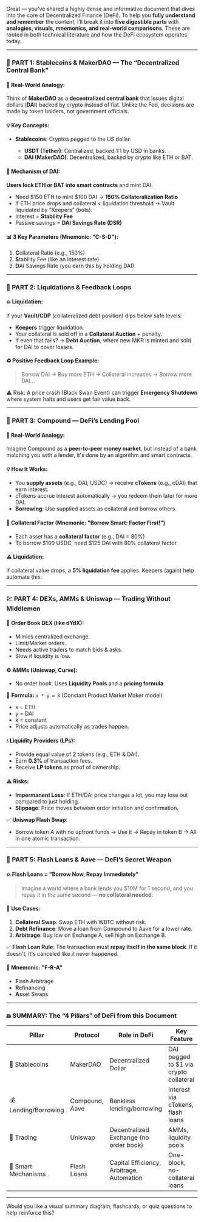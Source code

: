 Great — you’ve shared a highly dense and informative document that dives into the core of Decentralized Finance (DeFi). To help you **fully understand and remember** the content, I’ll break it into **five digestible parts** with **analogies, visuals, mnemonics, and real-world comparisons**. These are rooted in both technical literature and how the DeFi ecosystem operates today.

---

### 🧠 PART 1: **Stablecoins & MakerDAO — The “Decentralized Central Bank”**

#### 🏦 Real-World Analogy:

Think of **MakerDAO** as a **decentralized central bank** that issues digital dollars (**DAI**) backed by crypto instead of fiat. Unlike the Fed, decisions are made by token holders, not government officials.

#### 💡 Key Concepts:

* **Stablecoins**: Cryptos pegged to the US dollar.

  * **USDT (Tether)**: Centralized, backed 1:1 by USD in banks.
  * **DAI (MakerDAO)**: Decentralized, backed by crypto like ETH or BAT.

#### 🔐 Mechanism of DAI:

**Users lock ETH or BAT into smart contracts** and mint DAI.

* Need \$150 ETH to mint \$100 DAI → **150% Collateralization Ratio**
* If ETH price drops and collateral < liquidation threshold → Vault liquidated by “Keepers” (bots).
* Interest = **Stability Fee**
* Passive savings = **DAI Savings Rate (DSR)**

#### 📊 3 Key Parameters (Mnemonic: **"C-S-D"**):

1. **C**ollateral Ratio (e.g., 150%)
2. **S**tability Fee (like an interest rate)
3. **D**AI Savings Rate (you earn this by holding DAI)

---

### 🔁 PART 2: **Liquidations & Feedback Loops**

#### 💥 Liquidation:

If your **Vault/CDP** (collateralized debt position) dips below safe levels:

* **Keepers** trigger liquidation.
* Your collateral is sold off in a **Collateral Auction** + penalty.
* If even that fails? → **Debt Auction**, where new MKR is minted and sold for DAI to cover losses.

#### ♻️ Positive Feedback Loop Example:

> Borrow DAI → Buy more ETH → Collateral increases → Borrow more DAI...

⚠️ Risk: A price crash (Black Swan Event) can trigger **Emergency Shutdown** where system halts and users get fair value back.

---

### 🧮 PART 3: **Compound — DeFi’s Lending Pool**

#### 🏦 Real-World Analogy:

Imagine Compound as a **peer-to-peer money market**, but instead of a bank matching you with a lender, it's done by an algorithm and smart contracts.

#### 💡 How It Works:

* You **supply assets** (e.g., DAI, USDC) → receive **cTokens** (e.g., cDAI) that earn interest.
* cTokens accrue interest automatically → you redeem them later for more DAI.
* **Borrowing**: Use supplied assets as collateral and borrow others.

#### 📐 Collateral Factor (Mnemonic: **"Borrow Smart: Factor First!"**)

* Each asset has a **collateral factor** (e.g., DAI = 80%)
* To borrow \$100 USDC, need \$125 DAI with 80% collateral factor

#### ⚠️ Liquidation:

If collateral value drops, a **5% liquidation fee** applies. Keepers (again) help automate this.

---

### 💹 PART 4: **DEXs, AMMs & Uniswap — Trading Without Middlemen**

#### 🧾 Order Book DEX (like dYdX):

* Mimics centralized exchange.
* Limit/Market orders.
* Needs active traders to match bids & asks.
* Slow if liquidity is low.

#### ⚙️ AMMs (Uniswap, Curve):

* No order book. Uses **Liquidity Pools** and a **pricing formula**.

🧪 **Formula:** `x * y = k` (Constant Product Market Maker model)

* x = ETH
* y = DAI
* k = constant
* Price adjusts automatically as trades happen.

#### 💧 Liquidity Providers (LPs):

* Provide equal value of 2 tokens (e.g., ETH & DAI).
* Earn **0.3%** of transaction fees.
* Receive **LP tokens** as proof of ownership.

#### ⚠️ Risks:

* **Impermanent Loss**: If ETH/DAI price changes a lot, you may lose out compared to just holding.
* **Slippage**: Price moves between order initiation and confirmation.

✅ **Uniswap Flash Swap**:

* Borrow token A with no upfront funds → Use it → Repay in token B → All in one atomic transaction.

---

### 🚀 PART 5: **Flash Loans & Aave — DeFi’s Secret Weapon**

#### 💥 Flash Loans = "Borrow Now, Repay Immediately"

> Imagine a world where a bank lends you \$10M for 1 second, and you repay it in the same second — **no collateral needed**.

#### 🔄 Use Cases:

1. **Collateral Swap**: Swap ETH with WBTC without risk.
2. **Debt Refinance**: Move a loan from Compound to Aave for a lower rate.
3. **Arbitrage**: Buy low on Exchange A, sell high on Exchange B.

✅ **Flash Loan Rule**: The transaction must **repay itself in the same block**. If it doesn't, it's canceled like it never happened.

#### 🧠 Mnemonic: **"F-R-A"**

* **F**lash Arbitrage
* **R**efinancing
* **A**sset Swaps

---

### 🔚 SUMMARY: The “4 Pillars” of DeFi from this Document

| **Pillar**           | **Protocol**   | **Role in DeFi**                          | **Key Feature**                         |
| -------------------- | -------------- | ----------------------------------------- | --------------------------------------- |
| 🏦 Stablecoins       | MakerDAO       | Decentralized Dollar                      | DAI pegged to \$1 via crypto collateral |
| 💰 Lending/Borrowing | Compound, Aave | Bankless lending/borrowing                | Interest via cTokens, flash loans       |
| 🔄 Trading           | Uniswap        | Decentralized Exchange (no order book)    | AMMs, liquidity pools                   |
| 🧠 Smart Mechanisms  | Flash Loans    | Capital Efficiency, Arbitrage, Automation | One-block, no-collateral loans          |

---

Would you like a visual summary diagram, flashcards, or quiz questions to help reinforce this?

